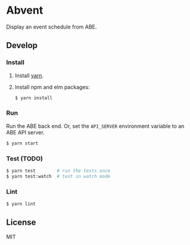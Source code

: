 # Abvent

Display an event schedule from ABE.

## Develop

### Install

1. Install [yarn](https://yarnpkg.com).
2. Install npm and elm packages:

    ```bash
    $ yarn install
    ```

### Run

Run the ABE back end. Or, set the `API_SERVER` environment variable to an ABE
API server.

```bash
$ yarn start
```

### Test (TODO)

```bash
$ yarn test        # run the tests once
$ yarn test:watch  # test in watch mode
```

### Lint

```bash
$ yarn lint
```

## License

MIT
